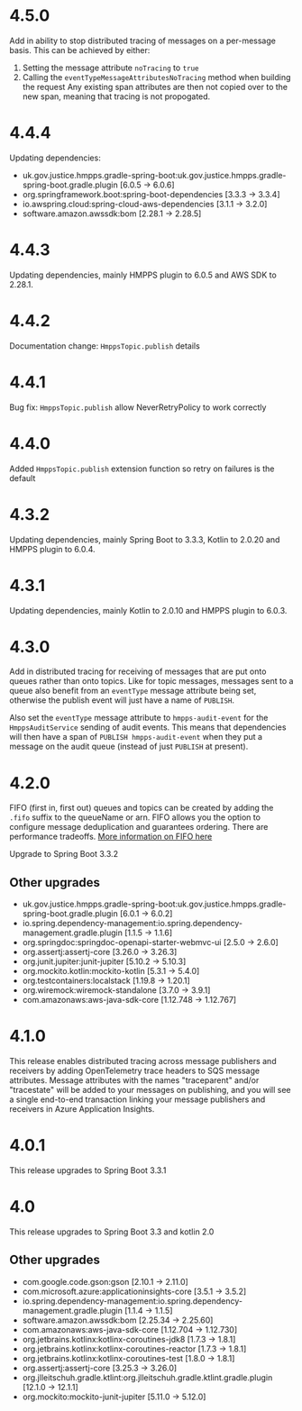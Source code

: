 # 4.5.0

Add in ability to stop distributed tracing of messages on a per-message basis. This can be achieved by either:
1. Setting the message attribute `noTracing` to `true`
2. Calling the `eventTypeMessageAttributesNoTracing` method when building the request
Any existing span attributes are then not copied over to the new span, meaning that tracing is not propogated.

# 4.4.4

Updating dependencies:
 - uk.gov.justice.hmpps.gradle-spring-boot:uk.gov.justice.hmpps.gradle-spring-boot.gradle.plugin [6.0.5 -> 6.0.6]
 - org.springframework.boot:spring-boot-dependencies [3.3.3 -> 3.3.4]
 - io.awspring.cloud:spring-cloud-aws-dependencies [3.1.1 -> 3.2.0]
 - software.amazon.awssdk:bom [2.28.1 -> 2.28.5]

# 4.4.3

Updating dependencies, mainly HMPPS plugin to 6.0.5 and AWS SDK to 2.28.1.

# 4.4.2

Documentation change: `HmppsTopic.publish` details

# 4.4.1

Bug fix: `HmppsTopic.publish` allow NeverRetryPolicy to work correctly

# 4.4.0

Added `HmppsTopic.publish` extension function so retry on failures is the default 

# 4.3.2

Updating dependencies, mainly Spring Boot to 3.3.3, Kotlin to 2.0.20 and HMPPS plugin to 6.0.4.

# 4.3.1

Updating dependencies, mainly Kotlin to 2.0.10 and HMPPS plugin to 6.0.3.

# 4.3.0

Add in distributed tracing for receiving of messages that are put onto queues rather than onto topics.
Like for topic messages, messages sent to a queue also benefit from an `eventType` message attribute being set,
otherwise the publish event will just have a name of `PUBLISH`.

Also set the `eventType` message attribute to `hmpps-audit-event` for the `HmppsAuditService` sending of audit events.
This means that dependencies will then have a span of `PUBLISH hmpps-audit-event` when they put a message on the
audit queue (instead of just `PUBLISH` at present).

# 4.2.0

FIFO (first in, first out) queues and topics can be created by adding the `.fifo` suffix to the queueName or arn.
FIFO allows you the option to configure message deduplication and guarantees ordering. There are performance tradeoffs.
[More information on FIFO here](https://docs.aws.amazon.com/sns/latest/dg/sns-fifo-topics.html)

Upgrade to Spring Boot 3.3.2

## Other upgrades
 - uk.gov.justice.hmpps.gradle-spring-boot:uk.gov.justice.hmpps.gradle-spring-boot.gradle.plugin [6.0.1 -> 6.0.2]
 - io.spring.dependency-management:io.spring.dependency-management.gradle.plugin [1.1.5 -> 1.1.6]
 - org.springdoc:springdoc-openapi-starter-webmvc-ui [2.5.0 -> 2.6.0]
 - org.assertj:assertj-core [3.26.0 -> 3.26.3]
 - org.junit.jupiter:junit-jupiter [5.10.2 -> 5.10.3]
 - org.mockito.kotlin:mockito-kotlin [5.3.1 -> 5.4.0]
 - org.testcontainers:localstack [1.19.8 -> 1.20.1]
 - org.wiremock:wiremock-standalone [3.7.0 -> 3.9.1]
 - com.amazonaws:aws-java-sdk-core [1.12.748 -> 1.12.767]

# 4.1.0

This release enables distributed tracing across message publishers and receivers by adding OpenTelemetry trace headers
to SQS message attributes. Message attributes with the names "traceparent" and/or "tracestate" will be added to your 
messages on publishing, and you will see a single end-to-end transaction linking your message publishers and receivers
in Azure Application Insights.

# 4.0.1
This release upgrades to Spring Boot 3.3.1

# 4.0
This release upgrades to Spring Boot 3.3 and kotlin 2.0

## Other upgrades
 - com.google.code.gson:gson [2.10.1 -> 2.11.0]
 - com.microsoft.azure:applicationinsights-core [3.5.1 -> 3.5.2]
 - io.spring.dependency-management:io.spring.dependency-management.gradle.plugin [1.1.4 -> 1.1.5]
 - software.amazon.awssdk:bom [2.25.34 -> 2.25.60]
 - com.amazonaws:aws-java-sdk-core [1.12.704 -> 1.12.730]
 - org.jetbrains.kotlinx:kotlinx-coroutines-jdk8 [1.7.3 -> 1.8.1]
 - org.jetbrains.kotlinx:kotlinx-coroutines-reactor [1.7.3 -> 1.8.1]
 - org.jetbrains.kotlinx:kotlinx-coroutines-test [1.8.0 -> 1.8.1]
 - org.assertj:assertj-core [3.25.3 -> 3.26.0]
 - org.jlleitschuh.gradle.ktlint:org.jlleitschuh.gradle.ktlint.gradle.plugin [12.1.0 -> 12.1.1]
 - org.mockito:mockito-junit-jupiter [5.11.0 -> 5.12.0]
